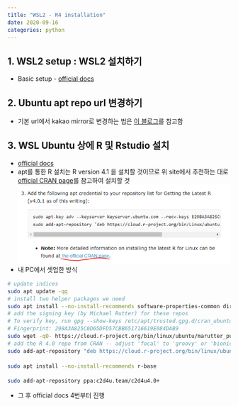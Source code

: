```yaml
---
title: "WSL2 - R4 installation"
date: 2020-09-16
categories: python
---
```


## __1. WSL2 setup : WSL2 설치하기__

 - Basic setup - [official docs][MS-WSL2]
 


## __2. Ubuntu apt repo url 변경하기__

 - 기본 url에서 kakao mirror로 변경하는 법은 [이 블로그][apt-kakao]를 참고함


## __3. WSL Ubuntu 상에 R 및 Rstudio 설치__

 - [official docs][wsl2-rstudio]
 - apt를 통한 R 설치는 R version 4.1 을 설치할 것이므로 위 site에서 추천하는 대로 [official CRAN page][official-CRAN-page]를 참고하여 설치할 것
 ![](images/Newest_R_install.png)
 - 내 PC에서 셋업한 방식

```bash
# update indices
sudo apt update -qq
# install two helper packages we need
sudo apt install --no-install-recommends software-properties-common dirmngr
# add the signing key (by Michael Rutter) for these repos
# To verify key, run gpg --show-keys /etc/apt/trusted.gpg.d/cran_ubuntu_key.asc 
# Fingerprint: 298A3A825C0D65DFD57CBB651716619E084DAB9
sudo wget -qO- https://cloud.r-project.org/bin/linux/ubuntu/marutter_pubkey.asc | sudo tee -a /etc/apt/trusted.gpg.d/cran_ubuntu_key.asc
# add the R 4.0 repo from CRAN -- adjust 'focal' to 'groovy' or 'bionic' as needed
sudo add-apt-repository "deb https://cloud.r-project.org/bin/linux/ubuntu $(lsb_release -cs)-cran40/"

sudo apt install --no-install-recommends r-base

sudo add-apt-repository ppa:c2d4u.team/c2d4u4.0+
```

- 그 후 official docs 4번부터 진행


[MS-WSL2]:  https://docs.microsoft.com/ko-kr/windows/wsl/install-win10#update-to-wsl-2
[apt-kakao]: https://teddylee777.github.io/linux/ubuntu%EC%97%90%EC%84%9C-apt-get%EC%98%A4%EB%A5%98%EC%8B%9C-mirror%EC%82%AC%EC%9D%B4%ED%8A%B8-%EC%97%85%EB%8D%B0%EC%9D%B4%ED%8A%B8%EB%B0%A9%EB%B2%95
[vscode-wsl2-python]: https://code.visualstudio.com/docs/remote/wsl-tutorial#_python-development
[vscode]: https://code.visualstudio.com/
[vscode-wsl2-python2]: https://code.visualstudio.com/docs/remote/wsl-tutorial#_run-in-wsl
[ctrl_enter]: http://actuarialdatascience.com/shortcut_vscode.html
[wsl2-rstudio]:https://support.rstudio.com/hc/en-us/articles/360049776974-Using-RStudio-Server-in-Windows-WSL2#rstudio-server-setup
[official-CRAN-page]:https://cran.r-project.org/bin/linux/ubuntu/
